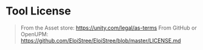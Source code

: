 # Tool License  
> From the Asset store: https://unity.com/legal/as-terms
> From GitHub or OpenUPM: https://github.com/EloiStree/EloiStree/blob/master/LICENSE.md 
